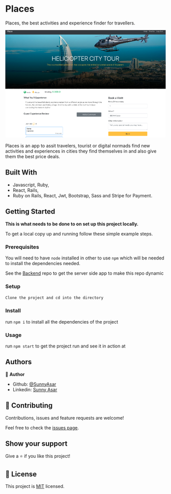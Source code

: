 # Places
Places, the best activities and experience finder for travellers.

![screenshot](./public/detail.png)

Places is an app to assit travelers, tourist or digital normads find new activities and experiences in cities they find themselves in and also give them the best price deals.

## Built With

- Javascript, Ruby,
- React, Rails,
- Ruby on Rails, React, Jwt, Bootstrap, Sass and Stripe for Payment.


## Getting Started

**This is what needs to be done to  on set up this project locally.**


To get a local copy up and running follow these simple example steps.

### Prerequisites
You will need to have `node` installed in other to use `npm` which will be needed to install the dependencies needed.

See the [Backend](https://github.com/SunnyAsar/places) repo to get the server side app to make this repo dynamic 

### Setup
`Clone the project and cd into the directory`

### Install
run `npm i` to install all the dependencies of the project

### Usage
run `npm start` to get the project run and see it in action at 


## Authors

👤 **Author**

- Github: [@SunnyAsar](https://github.com/SunnyAsar)
- Linkedin: [Sunny Asar](https://www.linkedin.com/in/sunny-asar-905648101/)

## 🤝 Contributing

Contributions, issues and feature requests are welcome!

Feel free to check the [issues page](issues/).

## Show your support

Give a ⭐️ if you like this project!

## 📝 License

This project is [MIT](lic.url) licensed.
